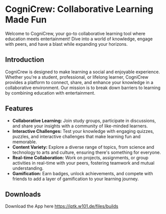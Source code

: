 # CogniCrew: Collaborative Learning Made Fun

Welcome to CogniCrew, your go-to collaborative learning tool where education meets entertainment! Dive into a world of knowledge, engage with peers, and have a blast while expanding your horizons.

## Introduction

CogniCrew is designed to make learning a social and enjoyable experience. Whether you're a student, professional, or lifelong learner, CogniCrew provides a platform to connect, share, and enhance your knowledge in a collaborative environment. Our mission is to break down barriers to learning by combining education with entertainment.

## Features

- **Collaborative Learning:** Join study groups, participate in discussions, and share your insights with a community of like-minded learners.
- **Interactive Challenges:** Test your knowledge with engaging quizzes, puzzles, and interactive challenges that make learning fun and memorable.
- **Content Variety:** Explore a diverse range of topics, from science and technology to arts and culture, ensuring there's something for everyone.
- **Real-time Collaboration:** Work on projects, assignments, or group activities in real-time with your peers, fostering teamwork and mutual understanding.
- **Gamification:** Earn badges, unlock achievements, and compete with friends to add a layer of gamification to your learning journey.

## Downloads 

Download the App here
https://iptk.w101.de/files/builds